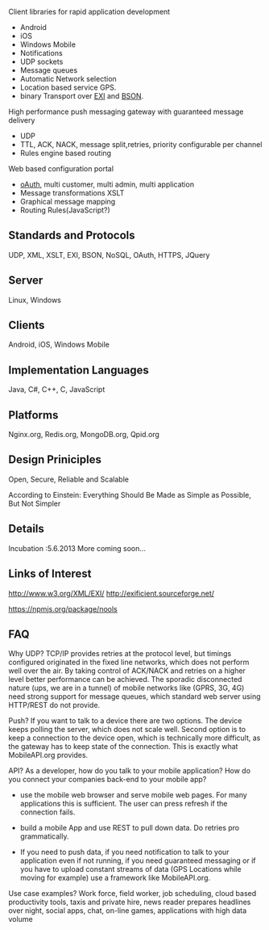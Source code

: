 Client libraries for rapid application development
  * Android
  * iOS
  * Windows Mobile
  * Notifications
  * UDP sockets
  * Message queues
  * Automatic Network selection
  * Location based service GPS.
  * binary Transport over <a href='http://www.w3.org/XML/EXI/‎'>EXI</a> and <a href='http://bsonspec.org/'>BSON</a>.

High performance push messaging gateway with guaranteed message delivery
  * UDP
  * TTL, ACK, NACK, message split,retries, priority configurable per channel
  * Rules engine based routing

Web based configuration portal
  * <a href='oauth.net/‎'>oAuth</a>, multi customer, multi admin, multi application
  * Message transformations XSLT
  * Graphical message mapping
  * Routing Rules(JavaScript?)


## Standards and Protocols ##
UDP, XML, XSLT, EXI, BSON,  NoSQL, OAuth, HTTPS, JQuery

## Server ##
Linux, Windows

## Clients ##
Android, iOS, Windows Mobile

## Implementation Languages ##
Java, C#, C++, C, JavaScript

## Platforms ##
Nginx.org, Redis.org, MongoDB.org, Qpid.org


## Design Priniciples ##
Open, Secure, Reliable and Scalable

According to Einstein: Everything Should Be Made as Simple as Possible, But Not Simpler

## Details ##
Incubation :5.6.2013
More coming soon...

## Links of Interest ##
http://www.w3.org/XML/EXI/
http://exificient.sourceforge.net/

https://npmjs.org/package/nools

## FAQ ##
Why UDP? TCP/IP provides retries at the protocol level, but timings configured originated in the fixed line networks, which does not perform well over the air. By taking control of ACK/NACK and retries on a higher level better performance can be achieved. The sporadic disconnected nature (ups, we are in a tunnel) of mobile networks like (GPRS, 3G, 4G) need strong support for message queues, which standard web server using HTTP/REST do not provide.

Push? If you want to talk to a device there are two options. The device keeps polling the server, which does not scale well. Second option is to keep a connection to the device open, which is technically more difficult, as the gateway has to keep state of the connection. This is exactly what MobileAPI.org provides.

API? As a developer, how do you talk to your mobile application? How do you connect your companies back-end to your mobile app?

- use the mobile web browser and serve mobile web pages. For many applications this is sufficient. The user can press refresh if the connection fails.

- build a mobile App and use REST to pull down data. Do retries pro grammatically.

- If you need to push data, if you need notification to talk to your application even if not running, if you need guaranteed messaging or if you have to upload constant streams of data (GPS Locations while moving for example) use a framework like MobileAPI.org.

Use case examples?
Work force, field worker, job scheduling, cloud based productivity tools, taxis and private hire, news reader prepares headlines over night, social apps, chat, on-line games, applications with high data volume